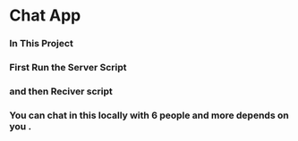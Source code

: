 # Chat App

### In This Project 
### First Run the Server Script
### and then Reciver script

### You can chat in this locally with 6 people and more depends on you .
